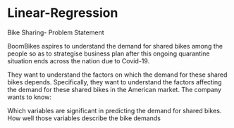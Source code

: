 # Linear-Regression

Bike Sharing- Problem Statement

BoomBikes aspires to understand the demand for shared bikes among the people so as to strategise business plan after this ongoing quarantine situation ends across the nation due to Covid-19.

They want to understand the factors on which the demand for these shared bikes depends. Specifically, they want to understand the factors affecting the demand for these shared bikes in the American market. The company wants to know:

Which variables are significant in predicting the demand for shared bikes.
How well those variables describe the bike demands
